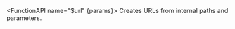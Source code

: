 <script>
    import { resolveNode } from '@roxi/routify'
    import FilesViewer from '#cmp/FilesViewer.svelte'
    import Example from '#cmp/Example.svelte'
    import FunctionAPI from '#cmp/FunctionAPI.svelte'

    const params = {
        path: { type: 'string', text: 'The internal path to the URL, eg.: /blog/[slug]/comments' },
        params: { type: 'object', text: 'The parameters to be used in the URL. Parameters not used in the path will be appended to the url as a query string.' },        
    }
</script>




<FunctionAPI name="$url" {params}>
    Creates URLs from internal paths and parameters.    
</FunctionAPI>


<Example path="../example" title="URL Example" />
